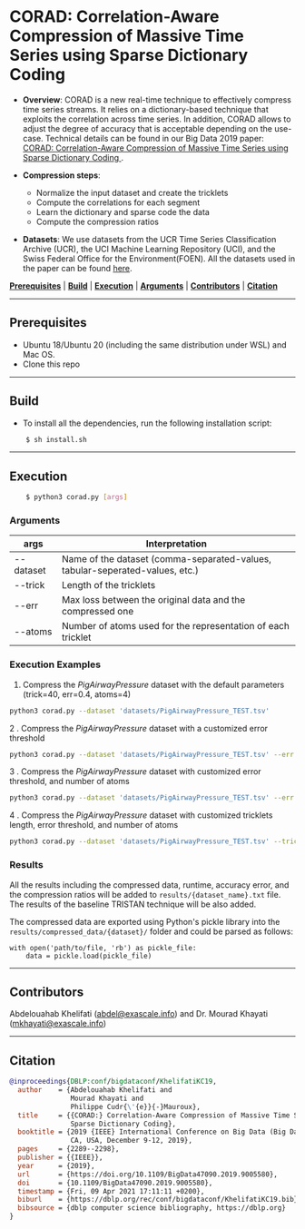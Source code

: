 # CORAD: Correlation-Aware Compression of Massive Time Series using Sparse Dictionary Coding

- **Overview**: CORAD is a new real-time technique to effectively compress time series streams. It relies on a dictionary-based technique that exploits the correlation across time series. In addition, CORAD allows to adjust the degree of accuracy that is acceptable depending on the use-case. Technical details can be found in our 
Big Data 2019 paper:  <a href = "https://exascale.info/assets/pdf/khelifati2019bigdata.pdf">CORAD: Correlation-Aware Compression of Massive Time Series using Sparse Dictionary Coding </a>. 

- **Compression steps**:
    - Normalize the input dataset and create the tricklets
    - Compute the correlations for each segment
    - Learn the dictionary and sparse code the data 
    - Compute the compression ratios

- **Datasets**: We use datasets from the UCR Time Series Classification Archive (UCR), the UCI Machine Learning Repository (UCI), and the Swiss Federal Office for the Environment(FOEN). All the datasets used in the paper can be found [here](https://github.com/eXascaleInfolab/CORAD/tree/master/datasets/UCRArchive_2018).


[**Prerequisites**](#prerequisites) | [**Build**](#build) | [**Execution**](#execution) | [**Arguments**](#arguments)  | [**Contributors**](#contributors) | [**Citation**](#citation)

___


## Prerequisites

- Ubuntu 18/Ubuntu 20 (including the same distribution under WSL) and Mac OS.
- Clone this repo
___

## Build

- To install all the dependencies, run the following installation script:
```bash
    $ sh install.sh
```

___

## Execution


```bash
    $ python3 corad.py [args]
```



### Arguments

 | args  |  Interpretation | 
 | -------- | ------- | 
 | --dataset    |  Name of the dataset (comma-separated-values, tabular-seperated-values, etc.) |
 | --trick     | Length of the tricklets  |
 | --err  | Max loss between the original data and the compressed one |
 | --atoms   | Number of atoms used for the representation of each tricklet | 


### Execution Examples

1. Compress the *PigAirwayPressure* dataset with the default parameters (trick=40, err=0.4, atoms=4)
 
```bash 
python3 corad.py --dataset 'datasets/PigAirwayPressure_TEST.tsv'
```

2 . Compress the *PigAirwayPressure* dataset with a customized error threshold

```bash 
python3 corad.py --dataset 'datasets/PigAirwayPressure_TEST.tsv' --err 0.1
 ```

3 . Compress the *PigAirwayPressure* dataset with customized error threshold, and number of atoms

```bash 
python3 corad.py --dataset 'datasets/PigAirwayPressure_TEST.tsv' --err 0.1 --atoms 6
 ```

4 . Compress the *PigAirwayPressure* dataset with customized tricklets length, error threshold, and number of atoms 

```bash 
python3 corad.py --dataset 'datasets/PigAirwayPressure_TEST.tsv' --trick 20 --err 0.1 --atoms 6
 ```
 
### Results

All the results including the compressed data, runtime, accuracy error, and the compression ratios will be added to `results/{dataset_name}.txt` file. The results of the baseline TRISTAN technique will be also added. 

The compressed data are exported using Python's pickle library into the `results/compressed_data/{dataset}/` folder and could be parsed as follows: 

```
with open('path/to/file, 'rb') as pickle_file:
    data = pickle.load(pickle_file)
```
___

## Contributors
Abdelouahab Khelifati (abdel@exascale.info) and Dr. Mourad Khayati (mkhayati@exascale.info)

___

## Citation
```bibtex
@inproceedings{DBLP:conf/bigdataconf/KhelifatiKC19,
  author    = {Abdelouahab Khelifati and
               Mourad Khayati and
               Philippe Cudr{\'{e}}{-}Mauroux},
  title     = {{CORAD:} Correlation-Aware Compression of Massive Time Series using
               Sparse Dictionary Coding},
  booktitle = {2019 {IEEE} International Conference on Big Data (Big Data), Los Angeles,
               CA, USA, December 9-12, 2019},
  pages     = {2289--2298},
  publisher = {{IEEE}},
  year      = {2019},
  url       = {https://doi.org/10.1109/BigData47090.2019.9005580},
  doi       = {10.1109/BigData47090.2019.9005580},
  timestamp = {Fri, 09 Apr 2021 17:11:11 +0200},
  biburl    = {https://dblp.org/rec/conf/bigdataconf/KhelifatiKC19.bib},
  bibsource = {dblp computer science bibliography, https://dblp.org}
}
```
